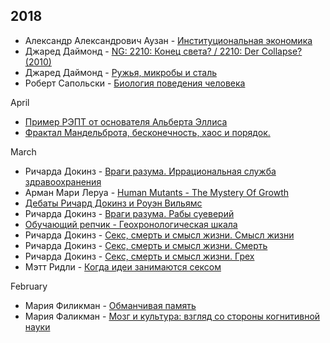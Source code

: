 ## 2018

* Александр Александрович Аузан - [Институциональная экономика](https://www.youtube.com/playlist?list=PLBXPiXVjeOHrUfn-tlUrPJyL4p8bee1-z)
* Джаред Даймонд - [NG: 2210: Конец света? / 2210: Der Collapse? (2010)](https://www.youtube.com/results?search_query=NG+2210+Конец+света)
* Джаред Даймонд - [Ружья, микробы и сталь](https://www.youtube.com/results?search_query=Ружья+микробы+сталь)
* Роберт Сапольски - [Биология поведения человека](https://www.youtube.com/playlist?list=PL8YZyma552VcePhq86dEkohvoTpWPuauk)

April
* [Пример РЭПТ от основателя Альберта Эллиса](https://youtu.be/w2muuQXiCD4)
* [Фрактал Мандельброта, бесконечность, хаос и порядок.](https://www.youtube.com/results?search_query=Фрактал+Мандельброта)

March
* Ричарда Докинз - [Враги разума. Иррациональная служба здравоохранения](https://www.youtube.com/results?search_query=Докинз+Иррациональная+служба+здравоохранения)
* Арман Мари Леруа - [Human Mutants - The Mystery Of Growth](https://rutracker.org/forum/tracker.php?nm=human%20mutants)
* [Дебаты Ричард Докинз и Роуэн Вильямс](https://www.youtube.com/results?search_query=Дебаты+Ричард+Докинз+и+Роуэн+Вильямс)
* Ричарда Докинз - [Враги разума. Рабы суеверий](https://www.youtube.com/results?search_query=Докинз+Рабы+суеверий)
* [Обучающий репчик - Геохронологическая шкала](https://www.youtube.com/results?search_query=Обучающий+репчик+Геохронологическая+шкала)
* Ричарда Докинз - [Секс, смерть и смысл жизни. Смысл жизни](https://youtu.be/oLNBNkLmQ2s)
* Ричарда Докинз - [Секс, смерть и смысл жизни. Смерть](https://youtu.be/pFDV-yEAb-8)
* Ричарда Докинз - [Секс, смерть и смысл жизни. Грех](https://youtu.be/tJjWtx6rQBQ)
* Мэтт Ридли - [Когда идеи занимаются сексом](https://youtu.be/qr-2HDOj9_4)

February
* Мария Филикман - [Обманчивая память](https://youtu.be/fvbI8jx8pNw)
* Мария Фаликман - [Мозг и культура: взгляд со стороны когнитивной науки](https://youtu.be/TT3ghOby9M0)
